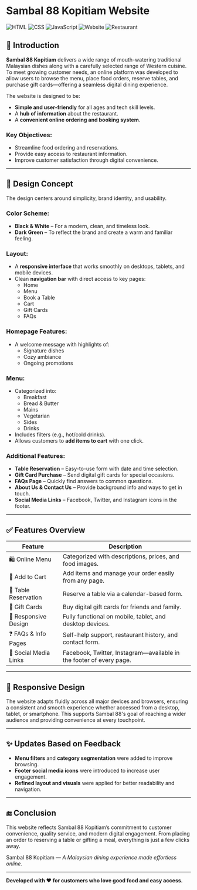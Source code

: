 # Sambal 88 Kopitiam Website

![HTML](https://img.shields.io/badge/HTML-Frontend-orange?logo=html5&logoColor=white)
![CSS](https://img.shields.io/badge/CSS-Responsive-blue?logo=css3&logoColor=white)
![JavaScript](https://img.shields.io/badge/JavaScript-Interactive-yellow?logo=javascript&logoColor=black)
![Website](https://img.shields.io/badge/Platform-WebApp-green)
![Restaurant](https://img.shields.io/badge/Project-Restaurant%20Ordering%20System-red?logo=foodpanda&logoColor=white)

## 📌 Introduction

**Sambal 88 Kopitiam** delivers a wide range of mouth-watering traditional Malaysian dishes along with a carefully selected range of Western cuisine. To meet growing customer needs, an online platform was developed to allow users to browse the menu, place food orders, reserve tables, and purchase gift cards—offering a seamless digital dining experience.

The website is designed to be:
- **Simple and user-friendly** for all ages and tech skill levels.
- A **hub of information** about the restaurant.
- A **convenient online ordering and booking system**.

### Key Objectives:
- Streamline food ordering and reservations.
- Provide easy access to restaurant information.
- Improve customer satisfaction through digital convenience.

---

## 🎨 Design Concept

The design centers around simplicity, brand identity, and usability.

### Color Scheme:
- **Black & White** – For a modern, clean, and timeless look.
- **Dark Green** – To reflect the brand and create a warm and familiar feeling.

### Layout:
- A **responsive interface** that works smoothly on desktops, tablets, and mobile devices.
- Clean **navigation bar** with direct access to key pages:
  - Home
  - Menu
  - Book a Table
  - Cart
  - Gift Cards
  - FAQs

### Homepage Features:
- A welcome message with highlights of:
  - Signature dishes
  - Cozy ambiance
  - Ongoing promotions

### Menu:
- Categorized into:
  - Breakfast
  - Bread & Butter
  - Mains
  - Vegetarian
  - Sides
  - Drinks
- Includes filters (e.g., hot/cold drinks).
- Allows customers to **add items to cart** with one click.

### Additional Features:
- **Table Reservation** – Easy-to-use form with date and time selection.
- **Gift Card Purchase** – Send digital gift cards for special occasions.
- **FAQs Page** – Quickly find answers to common questions.
- **About Us & Contact Us** – Provide background info and ways to get in touch.
- **Social Media Links** – Facebook, Twitter, and Instagram icons in the footer.

---

## ✅ Features Overview

| Feature              | Description                                                                 |
|----------------------|-----------------------------------------------------------------------------|
| 🛍️ Online Menu        | Categorized with descriptions, prices, and food images.                     |
| 🛒 Add to Cart        | Add items and manage your order easily from any page.                       |
| 📅 Table Reservation | Reserve a table via a calendar-based form.                                  |
| 🎁 Gift Cards         | Buy digital gift cards for friends and family.                              |
| 📱 Responsive Design  | Fully functional on mobile, tablet, and desktop devices.                    |
| ❓ FAQs & Info Pages  | Self-help support, restaurant history, and contact form.                    |
| 🔗 Social Media Links | Facebook, Twitter, Instagram—available in the footer of every page.         |

---

## 📱 Responsive Design

The website adapts fluidly across all major devices and browsers, ensuring a consistent and smooth experience whether accessed from a desktop, tablet, or smartphone. This supports Sambal 88's goal of reaching a wider audience and providing convenience at every touchpoint.

---

## ✨ Updates Based on Feedback

- **Menu filters** and **category segmentation** were added to improve browsing.
- **Footer social media icons** were introduced to increase user engagement.
- **Refined layout and visuals** were applied for better readability and navigation.

---

## 🔚 Conclusion

This website reflects Sambal 88 Kopitiam’s commitment to customer convenience, quality service, and modern digital engagement. From placing an order to reserving a table or gifting a meal, everything is just a few clicks away.

Sambal 88 Kopitiam — *A Malaysian dining experience made effortless online.*

---

**Developed with ❤️ for customers who love good food and easy access.**

